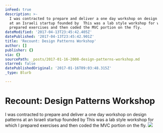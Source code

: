 ```yaml
---
inFeed: true
description: >-
  I was contracted to prepare and deliver a one day workshop on design patterns
  at an Israeli startup founded by  This was a lab style workshop for which I
  prepared exercises and then coded the MVC portion on the fly. 
dateModified: '2017-04-13T23:45:42.405Z'
datePublished: '2017-04-13T23:45:42.901Z'
title: 'Recount: Design Patterns Workshop'
author: []
publisher: {}
via: {}
sourcePath: _posts/2017-01-16-2008-design-patterns-workshop.md
starred: false
datePublishedOriginal: '2017-01-16T09:03:48.315Z'
_type: Blurb

---
```

# Recount: Design Patterns Workshop

I was contracted to prepare and deliver a one day workshop on design patterns at an Israeli startup founded by This was a lab style workshop for which I prepared exercises and then coded the MVC portion on the fly. ![](https://the-grid-user-content.s3-us-west-2.amazonaws.com/76784836-48e7-4068-b5d2-f7404dd7d0ed.jpg)